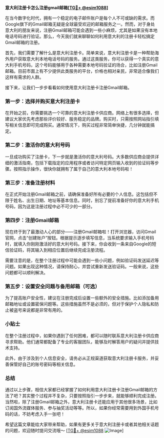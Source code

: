 **意大利注册卡怎么注册gmail邮箱[[TG💪+ @esim1088](https://t.me/s/esim1088)]**

在当今数字化时代，拥有一个稳定的电子邮件账户是每个人不可或缺的需求。而Google旗下的Gmail邮箱无疑是全球最受欢迎的邮箱服务之一。然而，对于身处意大利的朋友来说，注册Gmail邮箱可能会遇到一些小麻烦，尤其是如果没有本地电话号码进行验证。那么，今天我们就来聊聊如何利用意大利的注册卡轻松搞定Gmail邮箱的注册。

首先，我们需要了解什么是意大利注册卡。简单来说，意大利注册卡是一种帮助海外用户获取意大利本地电话号码的服务。通过这类服务，你可以获得一个真实的意大利手机号码，这个号码能够用于各种需要本地号码验证的场合，比如注册Gmail邮箱。目前市面上有不少提供此类服务的平台，价格也相对亲民，非常适合像我们这样有需求的人群。

接下来，让我们一步步看看如何使用意大利注册卡注册Gmail邮箱。

### 第一步：选择并购买意大利注册卡

在开始之前，你需要挑选一个可靠的意大利注册卡供应商。网络上有很多选择，但建议大家优先考虑那些评价较好、服务稳定的品牌。购买时，只需按照网站指引填写相关信息即可完成购买。通常情况下，购买过程非常简单快捷，几分钟就能搞定。

### 第二步：激活你的意大利号码

一旦成功购买了注册卡，下一步就是激活你的意大利号码。大多数供应商会提供详细的激活指南，包括下载指定的应用程序或者访问特定网页输入收到的验证码等步骤。按照指示操作，很快你就拥有了属于自己的意大利本地号码啦！

### 第三步：准备注册材料

在正式开始注册Gmail邮箱之前，请确保准备好所有必要的个人信息。这包括但不限于姓名、出生日期、地址等基本信息。同时，别忘了提前准备好你的意大利手机号码，因为这是注册过程中必不可少的一部分。

### 第四步：注册Gmail邮箱

现在终于到了最激动人心的部分——注册Gmail邮箱啦！打开浏览器，访问Gmail官网，点击“创建账户”按钮。根据提示逐步填写信息，当系统要求输入手机号码时，就填入你刚刚激活好的意大利号码。接下来，你会收到一条来自Google的短信验证码，将其输入到相应位置后继续完成注册流程。

需要注意的是，在整个注册过程中可能会遇到一些小问题，例如验证码发送延迟等问题。如果出现这种情况，请保持耐心，并尝试重新发送验证码。一般来说，这些问题都可以顺利解决。

### 第五步：设置安全问题与备用邮箱（可选）

为了提高账户安全性，建议在注册完成后设置一些额外的安全措施。比如添加备用邮箱地址或设置密保问题等。这些措施虽然不是必须的，但对于保护个人隐私和防止被盗号来说都是非常有用的。

### 小贴士

在整个注册过程中，如果你遇到了任何困难，都可以随时联系意大利注册卡供应商寻求帮助。他们通常都配备了专业的客服团队，能够及时解答用户的疑问并提供技术支持。

此外，由于涉及到个人信息安全，请务必从正规渠道获取意大利注册卡服务，并妥善保管好自己的账号密码等相关信息。

### 总结

通过以上步骤，相信大家都已经掌握了如何利用意大利注册卡注册Gmail邮箱的方法了吧？其实整个过程并不复杂，只要按照指引一步步来，就能够顺利完成注册。当然啦，除了注册Gmail邮箱之外，意大利注册卡还能应用于其他很多场景，比如订阅国外流媒体服务、参与抽奖活动等等。所以，如果你经常需要用到外国手机号码的话，不妨考虑入手一张吧！

希望这篇文章能给大家带来帮助，如果有更多关于意大利注册卡或者其他相关话题的问题，欢迎随时提问交流哦～ [[TG💪+ @esim1088](https://t.me/s/esim1088) ![Image](https://i.postimg.cc/4NQfJmqS/Snipaste-2025-05-13-00-14-12.png)]